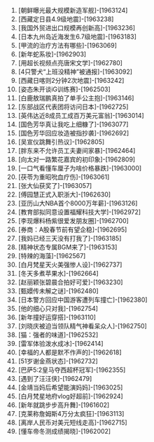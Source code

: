 
1. [朝鲜曝光最大规模新造军舰]-[1963124]
1. [西藏定日县4.9级地震]-[1963238]
1. [我国外贸进出口规模再创新高]-[1963236]
1. [日本九州岛近海发生6.7级地震]-[1963183]
1. [甲流的治疗方法有哪些]-[1963069]
1. [新年蛇系妆]-[1962903]
1. [用超长视频点亮唐宋文学]-[1962780]
1. [4只警犬“上班没精神”被通报]-[1963092]
1. [西藏日喀则2分钟2次地震]-[1963242]
1. [姿态朱开谈iG训练赛]-[1962503]
1. [白鹿敖瑞鹏真拍了单手公主抱]-[1963146]
1. [东部战区代表团将访问日本]-[1962725]
1. [英伟达近8成员工成百万美元富翁]-[1963014]
1. [国色芳华真让我吃上细糠了]-[1963077]
1. [国色芳华回应妆造被指抄袭]-[1962692]
1. [吴宣仪跳舞引热议]-[1962805]
1. [胖东来不允许员工夫妻间家暴]-[1962464]
1. [向太对一路繁花嘉宾的初印象]-[1962809]
1. [一口气看懂车厘子为啥价格暴跌]-[1963000]
1. [茯苓为重昭吮血疗伤]-[1963061]
1. [张大仙获奖了]-[1963057]
1. [傅园慧正式入职浙大]-[1962630]
1. [亚历山大NBA首个8000万年薪]-[1963126]
1. [教育部拟同意设置福耀科技大学]-[1962972]
1. [李现爆料杨紫很爱发朋友圈]-[1962700]
1. [券商：A股春节前有望企稳]-[1962695]
1. [我妈已经三天没有打我了]-[1963185]
1. [精神状态专属BGM来了]-[1963153]
1. [特辣的海藻]-[1962567]
1. [白月梵星天火美强惨人设]-[1962737]
1. [冬天多煮苹果水]-[1962664]
1. [赵丽颖张碧晨合拍好可爱]-[1963230]
1. [甄嬛传未解之谜]-[1962480]
1. [日本警方回应中国游客遭列车撞亡]-[1962380]
1. [他的细心只对我]-[1962754]
1. [新年撞好运穿搭]-[1963110]
1. [刘晓庆被迫当领队精气神看呆众人]-[1962750]
1. [猫：强者的味道]-[1962532]
1. [雷军体验泼水成冰]-[1962414]
1. [幸福的人都是默不作声的]-[1962618]
1. [51岁谢金燕状态]-[1962732]
1. [巴萨5:2皇马夺西超杯冠军]-[1962355]
1. [遇到了汪汪侠]-[1962479]
1. [金靖当妈后希望能演妈妈]-[1963025]
1. [白月梵星地府vlog好超前]-[1962924]
1. [新年就跳步步高升舞]-[1961602]
1. [克莱称詹姆斯4万分太疯狂]-[1963113]
1. [离岸人民币对美元短线走高]-[1962715]
1. [懂车帝冬测成绩揭晓]-[1962002]